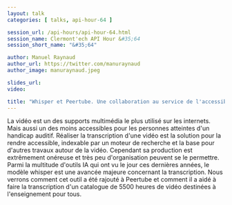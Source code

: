 ```yaml
---
layout: talk
categories: [ talks, api-hour-64 ]

session_url: /api-hours/api-hour-64.html
session_name: Clermont'ech API Hour &#35;64
session_short_name: "&#35;64"

author: Manuel Raynaud
author_url: https://twitter.com/manuraynaud
author_image: manuraynaud.jpeg

slides_url:
video:

title: "Whisper et Peertube. Une collaboration au service de l'accessibilité (et enfin un usage vertueux de l'IA)"
---
```


La vidéo est un des supports multimédia le plus utilisé
sur les internets. Mais aussi un des moins accessibles pour les
personnes atteintes d'un handicap auditif. Réaliser la transcription
d'une vidéo est la solution pour la rendre accessible, indexable par un
moteur de recherche et la base pour d'autres travaux autour de la vidéo.
Cependant sa production est extrêmement onéreuse et très peu
d'organisation peuvent se le permettre. Parmi la multitude d'outils IA
qui ont vu le jour ces dernières années, le modèle whisper est une
avancée majeure concernant la transcription. Nous verrons comment cet
outil a été rajouté à Peertube et comment il a aidé à faire la
transcription d'un catalogue de 5500 heures de vidéo destinées à
l'enseignement pour tous.